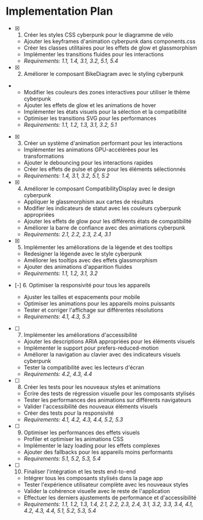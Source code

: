 # Implementation Plan

- [x] 1. Créer les styles CSS cyberpunk pour le diagramme de vélo

  - Ajouter les keyframes d'animation cyberpunk dans components.css
  - Créer les classes utilitaires pour les effets de glow et glassmorphism
  - Implémenter les transitions fluides pour les interactions
  - _Requirements: 1.1, 1.4, 3.1, 3.2, 5.1, 5.4_

- [x] 2. Améliorer le composant BikeDiagram avec le styling cyberpunk

* - Modifier les couleurs des zones interactives pour utiliser le thème cyberpunk
  - Ajouter les effets de glow et les animations de hover
  - Implémenter les états visuels pour la sélection et la compatibilité
  - Optimiser les transitions SVG pour les performances
  - _Requirements: 1.1, 1.2, 1.3, 3.1, 3.2, 5.1_

- [x] 3. Créer un système d'animation performant pour les interactions

  - Implémenter les animations GPU-accélérées pour les transformations
  - Ajouter le debouncing pour les interactions rapides
  - Créer les effets de pulse et glow pour les éléments sélectionnés
  - _Requirements: 1.4, 3.1, 3.2, 5.1, 5.2_

- [x] 4. Améliorer le composant CompatibilityDisplay avec le design cyberpunk

  - Appliquer le glassmorphism aux cartes de résultats
  - Modifier les indicateurs de statut avec les couleurs cyberpunk appropriées
  - Ajouter les effets de glow pour les différents états de compatibilité
  - Améliorer la barre de confiance avec des animations cyberpunk
  - _Requirements: 2.1, 2.2, 2.3, 2.4, 3.1_

- [x] 5. Implémenter les améliorations de la légende et des tooltips

  - Redesigner la légende avec le style cyberpunk
  - Améliorer les tooltips avec des effets glassmorphism
  - Ajouter des animations d'apparition fluides
  - _Requirements: 1.1, 1.2, 3.1, 3.2_

- [-] 6. Optimiser la responsivité pour tous les appareils

  - Ajuster les tailles et espacements pour mobile
  - Optimiser les animations pour les appareils moins puissants
  - Tester et corriger l'affichage sur différentes résolutions
  - _Requirements: 4.1, 4.3, 5.3_

- [ ] 7. Implémenter les améliorations d'accessibilité

  - Ajouter les descriptions ARIA appropriées pour les éléments visuels
  - Implémenter le support pour prefers-reduced-motion
  - Améliorer la navigation au clavier avec des indicateurs visuels cyberpunk
  - Tester la compatibilité avec les lecteurs d'écran
  - _Requirements: 4.2, 4.3, 4.4_

- [ ] 8. Créer les tests pour les nouveaux styles et animations

  - Écrire des tests de régression visuelle pour les composants stylisés
  - Tester les performances des animations sur différents navigateurs
  - Valider l'accessibilité des nouveaux éléments visuels
  - Créer des tests pour la responsivité
  - _Requirements: 4.1, 4.2, 4.3, 4.4, 5.2, 5.3_

- [ ] 9. Optimiser les performances des effets visuels

  - Profiler et optimiser les animations CSS
  - Implémenter le lazy loading pour les effets complexes
  - Ajouter des fallbacks pour les appareils moins performants
  - _Requirements: 5.1, 5.2, 5.3, 5.4_

- [ ] 10. Finaliser l'intégration et les tests end-to-end
  - Intégrer tous les composants stylisés dans la page app
  - Tester l'expérience utilisateur complète avec les nouveaux styles
  - Valider la cohérence visuelle avec le reste de l'application
  - Effectuer les derniers ajustements de performance et d'accessibilité
  - _Requirements: 1.1, 1.2, 1.3, 1.4, 2.1, 2.2, 2.3, 2.4, 3.1, 3.2, 3.3, 3.4, 4.1, 4.2, 4.3, 4.4, 5.1, 5.2, 5.3, 5.4_
